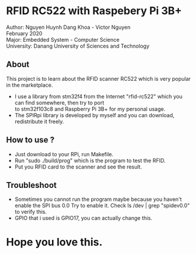 # RFID RC522 with Raspebery Pi 3B+
Author: Nguyen Huynh Dang Khoa - Victor Nguyen  
February 2020  
Major: Embedded System - Computer Science  
University: Danang University of Sciences and Technology  

## About
This project is to learn about the RFID scanner RC522 which is very popular in the marketplace.  
- I use a library from stm32f4 from the Internet "rfid-rc522" which you can find somewhere, then try to port  
  to stm32f103c8 and Raspberry Pi 3B+ for my personal usage.  
- The SPIRpi library is developed by myself and you can download, redistribute it freely.

## How to use ?
- Just download to your RPi, run Makefile.
- Run "sudo ./build/prog" which is the program to test the RFID.
- Put you RFID card to the scanner and see the result.

## Troubleshoot
- Sometimes you cannot run the program maybe because you haven't enable the SPI bus 0.0
  Try to enable it. Check ls /dev | grep "spidev0.0" to verify this.
- GPIO that i used is GPIO17, you can actually change this.

# Hope you love this.
